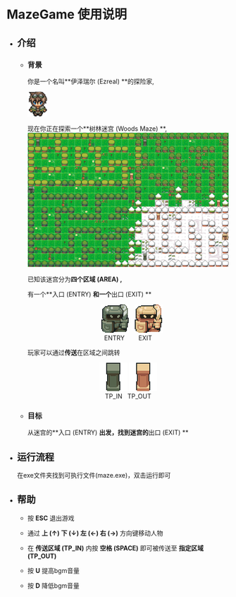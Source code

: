 # MazeGame 使用说明

* ## 介绍

  + ### 背景

    你是一个名叫**伊泽瑞尔 (Ezreal) **的探险家, 

    ![player](./readme.assets/PLAYER.png)

    现在你正在探索一个**树林迷宫 (Woods Maze) **,![MazeMap](./readme.assets/MazeMap.png)

    已知该迷宫分为**四个区域 (AREA) ,**

    有一个**入口 (ENTRY) **和一个**出口 (EXIT) **

    <center>
        &nbsp;
        &nbsp;
        <img src="./readme.assets/ENTRY.png", width="64"/>
        &nbsp;
        <img src="./readme.assets/EXIT.png", width="64"/>
    </center>

    <center>
        ENTRY&nbsp;&nbsp;&nbsp;&nbsp;&nbsp;&nbsp;&nbsp;&nbsp;EXIT
    </center>

    玩家可以通过**传送**在区域之间跳转

    

    <center>
        <img src="./readme.assets/TP_IN.png", width="64"/>
        <img src="./readme.assets/TP_OUT.png", width="64"/>
    </center>

    <center>
        TP_IN&nbsp;&nbsp;&nbsp;TP_OUT
    </center>

  + ### 目标

    从迷宫的**入口 (ENTRY) **出发，找到迷宫的**出口 (EXIT) **

* ## 运行流程

  在exe文件夹找到可执行文件(maze.exe)，双击运行即可

* ## 帮助

  + 按 **ESC** 退出游戏

  + 通过 **上 (↑)  下 (↓)  左 (←)  右 (→)**  方向键移动人物

  + 在 **传送区域 (TP_IN)** 内按 **空格 (SPACE)** 即可被传送至 **指定区域(TP_OUT)**

  + 按 **U** 提高bgm音量

  + 按 **D** 降低bgm音量

